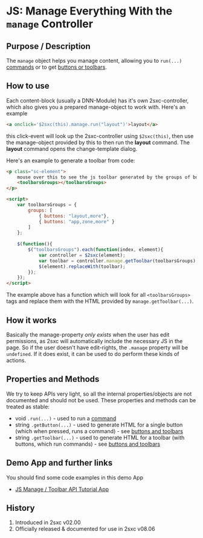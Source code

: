 # JS: Manage Everything With the `manage` Controller

## Purpose / Description
The `manage` object helps you manage content, allowing you to `run(...)` [commands][commands] or to get [buttons or toolbars][html-toolbar]. 

## How to use
Each content-block (usually a DNN-Module) has it's own 2sxc-controller, which also gives you a prepared manage-object to work with. Here's an example

```html
<a onclick='$2sxc(this).manage.run("layout")'>layout</a>
```

this click-event will look up the 2sxc-controller using `$2sxc(this)`, then use the manage-object provided by this to then run the **layout** command. The **layout** command opens the change-template dialog. 

Here's an example to generate a toolbar from code:

```html
<p class="sc-element">
    mouse over this to see the js toolbar generated by the groups of buttons
    <toolbarsGroups></toolbarsGroups>
</p>

<script>
    var toolbarsGroups = {
        groups: [ 
            { buttons: "layout,more"}, 
            { buttons: "app,zone,more" } 
        ]
    };
        
    $(function(){
        $("toolbarsGroups").each(function(index, element){
            var controller = $2sxc(element);
            var toolbar = controller.manage.getToolbar(toolbarsGroups);
            $(element).replaceWith(toolbar);
        });
    });
</script>
```
The example above has a function which will look for all `<toolbarsGroups>` tags and replace them with the HTML provided by `manage.getToolbar(...)`.  

## How it works
Basically the manage-property _only exists_ when the user has edit permissions, as 2sxc will automatically include the necessary JS in the page. So if the user doesn't have edit-rights, the `.manage` property will be `undefined`. If it does exist, it can be used to do perform these kinds of actions. 

## Properties and Methods
We try to keep APIs very light, so all the internal properties/objects are not documented and should not be used. These properties and methods can be treated as stable:

* void `.run(...)` - used to run a [command][commands]
* string `.getButton(...)` - used to generate HTML for a single button (which when pressed, runs a command) - see [buttons and toolbars][html-toolbar]
* string `.getToolbar(...)` - used to generate HTML for a toolbar (with buttons, which run commands) - see [buttons and toolbars][html-toolbar]

## Demo App and further links
You should find some code examples in this demo App

* [JS Manage / Toolbar API Tutorial App][jsapp]

## History
1. Introduced in 2sxc v02.00
2. Officially released & documented for use in 2sxc v08.06

[commands]:Html-Js-Commands
[html-toolbar]:Html-Toolbars-and-Buttons
[jsapp]:http://2sxc.org/en/apps/app/tutorial-for-the-javascript-apis-and-custom-toolbars